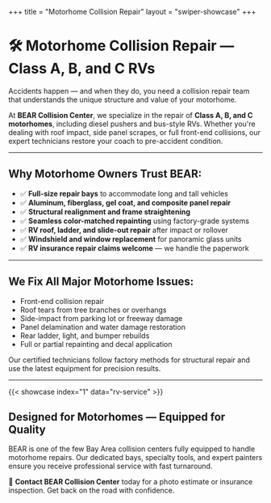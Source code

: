 +++
title = "Motorhome Collision Repair"
layout = "swiper-showcase"
+++

# 🛠️ Motorhome Collision Repair — Class A, B, and C RVs

Accidents happen — and when they do, you need a collision repair team that understands the unique structure and value of your motorhome.

At **BEAR Collision Center**, we specialize in the repair of **Class A, B, and C motorhomes**, including diesel pushers and bus-style RVs. Whether you're dealing with roof impact, side panel scrapes, or full front-end collisions, our expert technicians restore your coach to pre-accident condition.

---

## Why Motorhome Owners Trust BEAR:

- ✅ **Full-size repair bays** to accommodate long and tall vehicles  
- ✅ **Aluminum, fiberglass, gel coat, and composite panel repair**  
- ✅ **Structural realignment and frame straightening**  
- ✅ **Seamless color-matched repainting** using factory-grade systems  
- ✅ **RV roof, ladder, and slide-out repair** after impact or rollover  
- ✅ **Windshield and window replacement** for panoramic glass units  
- ✅ **RV insurance repair claims welcome** — we handle the paperwork

---

## We Fix All Major Motorhome Issues:

- Front-end collision repair  
- Roof tears from tree branches or overhangs  
- Side-impact from parking lot or freeway damage  
- Panel delamination and water damage restoration  
- Rear ladder, light, and bumper rebuilds  
- Full or partial repainting and decal application  

Our certified technicians follow factory methods for structural repair and use the latest equipment for precision results.

---

{{< showcase index="1" data="rv-service" >}}


## Designed for Motorhomes — Equipped for Quality

BEAR is one of the few Bay Area collision centers fully equipped to handle motorhome repairs. Our dedicated bays, specialty tools, and expert painters ensure you receive professional service with fast turnaround.

🧭 **Contact BEAR Collision Center** today for a photo estimate or insurance inspection. Get back on the road with confidence.
